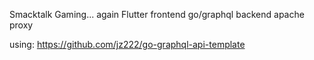 Smacktalk Gaming... again
Flutter frontend
go/graphql backend
apache proxy


using:
https://github.com/jz222/go-graphql-api-template